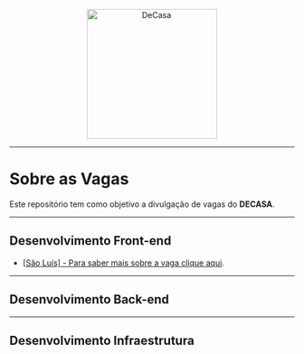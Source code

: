 <p align="center">
  <img src="https://appdecasa.com.br/assets/site/logo.png" alt="DeCasa" width="230" />
</p>

-------------------------------------------------

# Sobre as Vagas

Este repositório tem como objetivo a divulgação de vagas do **DECASA**.

-------------------------------------------------

## Desenvolvimento Front-end

- [[São Luís] - Para saber mais sobre a vaga clique aqui](front-end/Descricao.md).

-------------------------------------------------

## Desenvolvimento Back-end


-------------------------------------------------

## Desenvolvimento Infraestrutura
